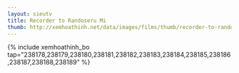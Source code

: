 ```yaml
---
layout: sieutv
title: Recorder to Randoseru Mi
thumb: http://xemhoathinh.net/data/images/films/thumb/recorder-to-randoseru-mi-recorder-to-randoseru-mi-2013.jpg
---
```

{% include xemhoathinh_bo tap="238178,238179,238180,238181,238182,238183,238184,238185,238186,238187,238188,238189" %} 
